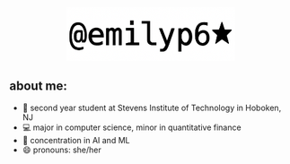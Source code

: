 <p align="center">
  <img src="https://github.com/emilyp6/emilyp6/blob/main/emilyp6.png" width="300"/>
</p>

## about me:

- 🌱 second year student at Stevens Institute of Technology in Hoboken, NJ
- 💻 major in computer science, minor in quantitative finance
- 🧠 concentration in AI and ML
- 😄 pronouns: she/her
